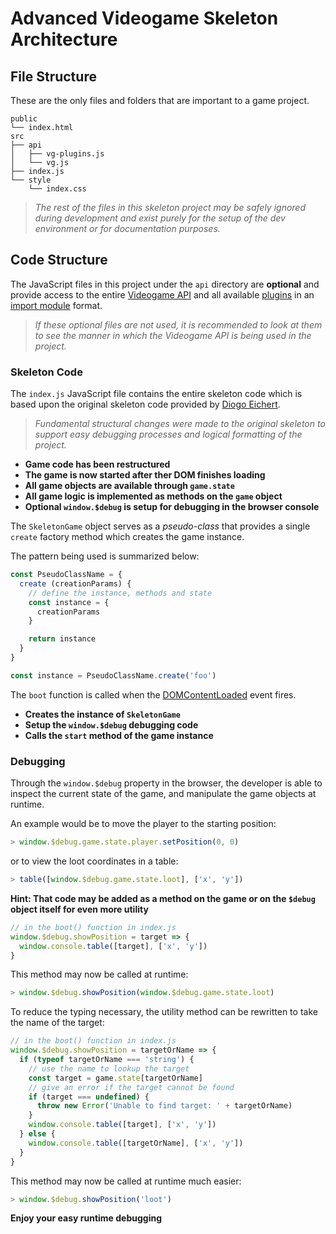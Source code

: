 # Advanced Videogame Skeleton Architecture

## File Structure

These are the only files and folders that are important to a game project.

```
public
└── index.html
src
├── api
│   ├── vg-plugins.js
│   └── vg.js
├── index.js
└── style
    └── index.css
```

> *The rest of the files in this skeleton project may be safely ignored during development and exist purely for the setup of the dev environment or for documentation purposes.*

## Code Structure

The JavaScript files in this project under the `api` directory are **optional** and provide access to the entire [Videogame API](http://diogoeichert.github.io/videogame/) and all available [plugins](https://github.com/diogoeichert/videogame-plugin) in an [import module](https://developer.mozilla.org/en-US/docs/Web/JavaScript/Guide/Modules) format.

> *If these optional files are not used, it is recommended to look at them to see the manner in which the Videogame API is being used in the project.*

### Skeleton Code

The `index.js` JavaScript file contains the entire skeleton code which is based upon the original skeleton code provided by [Diogo Eichert](https://github.com/diogoeichert).

> *Fundamental structural changes were made to the original skeleton to support easy debugging processes and logical formatting of the project.*

+ **Game code has been restructured**
+ **The game is now started after ther DOM finishes loading**
+ **All game objects are available through `game.state`**
+ **All game logic is implemented as methods on the `game` object**
+ **Optional `window.$debug` is setup for debugging in the browser console**

The `SkeletonGame` object serves as a *pseudo-class* that provides a single `create` factory method which creates the game instance.

The pattern being used is summarized below:
```js
const PseudoClassName = {
  create (creationParams) {
    // define the instance, methods and state
    const instance = {
      creationParams
    }

    return instance
  }
}

const instance = PseudoClassName.create('foo')
```

The `boot` function is called when the [DOMContentLoaded](https://developer.mozilla.org/en-US/docs/Web/API/Document/DOMContentLoaded_event) event fires.

+ **Creates the instance of `SkeletonGame`**
+ **Setup the `window.$debug` debugging code**
+ **Calls the `start` method of the game instance**

### Debugging

Through the `window.$debug` property in the browser, the developer is able to inspect the current state of the game, and manipulate the game objects at runtime.

An example would be to move the player to the starting position:

```js
> window.$debug.game.state.player.setPosition(0, 0)
```

or to view the loot coordinates in a table:

```js
> table([window.$debug.game.state.loot], ['x', 'y'])
```

**Hint: That code may be added as a method on the game or on the `$debug` object itself for even more utility**

```js
// in the boot() function in index.js
window.$debug.showPosition = target => {
  window.console.table([target], ['x', 'y'])
}
```

This method may now be called at runtime:

```js
> window.$debug.showPosition(window.$debug.game.state.loot)
```

To reduce the typing necessary, the utility method can be rewritten to take the name of the target:

```js
// in the boot() function in index.js
window.$debug.showPosition = targetOrName => {
  if (typeof targetOrName === 'string') {
    // use the name to lookup the target
    const target = game.state[targetOrName]
    // give an error if the target cannot be found
    if (target === undefined) {
      throw new Error('Unable to find target: ' + targetOrName)
    }
    window.console.table([target], ['x', 'y'])
  } else {
    window.console.table([targetOrName], ['x', 'y'])
  }
}
```

This method may now be called at runtime much easier:

```js
> window.$debug.showPosition('loot')
```

**Enjoy your easy runtime debugging**
